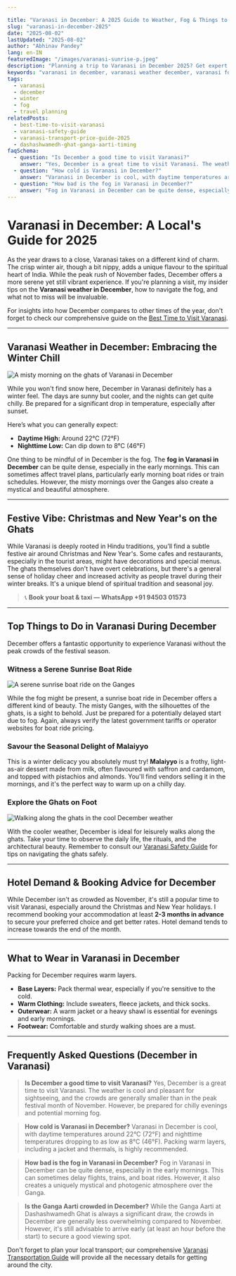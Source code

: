 ```yaml
---

title: "Varanasi in December: A 2025 Guide to Weather, Fog & Things to Do"
slug: "varanasi-in-december-2025"
date: "2025-08-02"
lastUpdated: "2025-08-02"
author: "Abhinav Pandey"
lang: en-IN
featuredImage: "/images/varanasi-sunrise-p.jpeg"
description: "Planning a trip to Varanasi in December 2025? Get expert tips on the winter weather, dealing with fog, what to wear, and the best things to do."
keywords: "varanasi in december, varanasi weather december, varanasi fog, what to wear in varanasi in december, things to do in varanasi in december, is december good time to visit varanasi"
tags:
  - varanasi
  - december
  - winter
  - fog
  - travel planning
relatedPosts:
  - best-time-to-visit-varanasi
  - varanasi-safety-guide
  - varanasi-transport-price-guide-2025
  - dashashwamedh-ghat-ganga-aarti-timing
faqSchema:
  - question: "Is December a good time to visit Varanasi?"
    answer: "Yes, December is a great time to visit Varanasi. The weather is cool and pleasant for sightseeing, and the crowds are generally smaller than in the peak festival month of November. However, be prepared for chilly evenings and potential morning fog."
  - question: "How cold is Varanasi in December?"
    answer: "Varanasi in December is cool, with daytime temperatures around 22°C (72°F) and nighttime temperatures dropping to as low as 8°C (46°F). Packing warm layers, including a jacket and thermals, is highly recommended."
  - question: "How bad is the fog in Varanasi in December?"
    answer: "Fog in Varanasi in December can be quite dense, especially in the early mornings. This can sometimes delay flights, trains, and boat rides. However, it also creates a uniquely mystical and photogenic atmosphere over the Ganga."
---
```


# Varanasi in December: A Local's Guide for 2025

As the year draws to a close, Varanasi takes on a different kind of charm. The crisp winter air, though a bit nippy, adds a unique flavour to the spiritual heart of India. While the peak rush of November fades, December offers a more serene yet still vibrant experience. If you're planning a visit, my insider tips on the **Varanasi weather in December**, how to navigate the fog, and what not to miss will be invaluable.

For insights into how December compares to other times of the year, don't forget to check our comprehensive guide on the [Best Time to Visit Varanasi](/en/best-time-to-visit-varanasi).

---

## Varanasi Weather in December: Embracing the Winter Chill

![A misty morning on the ghats of Varanasi in December](/images/varanasi-ghat-early-morning.jpeg "Misty morning on the ghats of Varanasi")

While you won't find snow here, December in Varanasi definitely has a winter feel. The days are sunny but cooler, and the nights can get quite chilly. Be prepared for a significant drop in temperature, especially after sunset.

Here’s what you can generally expect:

*   **Daytime High:** Around 22°C (72°F)
*   **Nighttime Low:** Can dip down to 8°C (46°F)

One thing to be mindful of in December is the fog. The **fog in Varanasi in December** can be quite dense, especially in the early mornings. This can sometimes affect travel plans, particularly early morning boat rides or train schedules. However, the misty mornings over the Ganges also create a mystical and beautiful atmosphere.

---

## Festive Vibe: Christmas and New Year's on the Ghats

While Varanasi is deeply rooted in Hindu traditions, you’ll find a subtle festive air around Christmas and New Year's. Some cafes and restaurants, especially in the tourist areas, might have decorations and special menus. The ghats themselves don't have overt celebrations, but there's a general sense of holiday cheer and increased activity as people travel during their winter breaks. It's a unique blend of spiritual tradition and seasonal joy.

> 📞 **Book your boat & taxi — WhatsApp +91 94503 01573**

---

## Top Things to Do in Varanasi During December

December offers a fantastic opportunity to experience Varanasi without the peak crowds of the festival season.

### Witness a Serene Sunrise Boat Ride
![A serene sunrise boat ride on the Ganges](/images/varanasi-river-sunrise-boat-p.jpeg "Sunrise boat ride on the Ganges")

While the fog might be present, a sunrise boat ride in December offers a different kind of beauty. The misty Ganges, with the silhouettes of the ghats, is a sight to behold. Just be prepared for a potentially delayed start due to fog. Again, always verify the latest government tariffs or operator websites for boat ride pricing.

### Savour the Seasonal Delight of Malaiyyo
This is a winter delicacy you absolutely must try! **Malaiyyo** is a frothy, light-as-air dessert made from milk, often flavoured with saffron and cardamom, and topped with pistachios and almonds. You'll find vendors selling it in the mornings, and it's the perfect way to warm up on a chilly day.

### Explore the Ghats on Foot
![Walking along the ghats in the cool December weather](/images/varanasi-ghats-overview.jpeg "Walking along the ghats of Varanasi")

With the cooler weather, December is ideal for leisurely walks along the ghats. Take your time to observe the daily life, the rituals, and the architectural beauty. Remember to consult our [Varanasi Safety Guide](/en/varanasi-safety-guide) for tips on navigating the ghats safely.

---

## Hotel Demand & Booking Advice for December

While December isn't as crowded as November, it's still a popular time to visit Varanasi, especially around the Christmas and New Year holidays. I recommend booking your accommodation at least **2-3 months in advance** to secure your preferred choice and get better rates. Hotel demand tends to increase towards the end of the month.

---

## What to Wear in Varanasi in December

Packing for December requires warm layers.

*   **Base Layers:** Pack thermal wear, especially if you're sensitive to the cold.
*   **Warm Clothing:** Include sweaters, fleece jackets, and thick socks.
*   **Outerwear:** A warm jacket or a heavy shawl is essential for evenings and early mornings.
*   **Footwear:** Comfortable and sturdy walking shoes are a must.

---

## Frequently Asked Questions (December in Varanasi)

> **Is December a good time to visit Varanasi?**
> Yes, December is a great time to visit Varanasi. The weather is cool and pleasant for sightseeing, and the crowds are generally smaller than in the peak festival month of November. However, be prepared for chilly evenings and potential morning fog.

> **How cold is Varanasi in December?**
> Varanasi in December is cool, with daytime temperatures around 22°C (72°F) and nighttime temperatures dropping to as low as 8°C (46°F). Packing warm layers, including a jacket and thermals, is highly recommended.

> **How bad is the fog in Varanasi in December?**
> Fog in Varanasi in December can be quite dense, especially in the early mornings. This can sometimes delay flights, trains, and boat rides. However, it also creates a uniquely mystical and photogenic atmosphere over the Ganga.

> **Is the Ganga Aarti crowded in December?**
> While the Ganga Aarti at Dashashwamedh Ghat is always a significant draw, the crowds in December are generally less overwhelming compared to November. However, it's still advisable to arrive early (at least an hour before the start) to secure a good viewing spot.

Don't forget to plan your local transport; our comprehensive [Varanasi Transportation Guide](/en/varanasi-transport-price-guide-2025) will provide all the necessary details for getting around the city.
